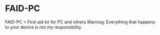 # FAID-PC
FAID-PC = First aid kit for PC and others
Warning:
Everything that happens to your device is not my responsibility.
